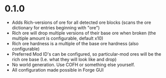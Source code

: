 # 0.1.0

* Adds Rich-versions of ore for all detected ore blocks (scans the ore dictionary for entries beginning with "ore")
* Rich ore will drop multiple versions of their base ore when broken (the multiple amount is configurable, default x10)
* Rich ore hardness is a multiple of the base ore hardness (also configurable)
* Preferred Mod ID's can be configured, so particular-mod ores will be the rich ore base (I.e. what they will look like and drop)
* No world generation. Use COFH or something else yourself.
* All configuration made possible in Forge GUI 